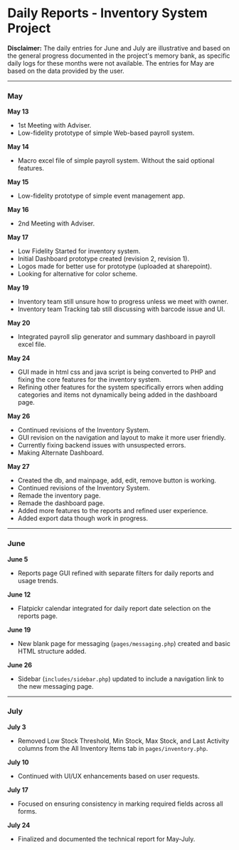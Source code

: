 # Daily Reports - Inventory System Project

**Disclaimer:** The daily entries for June and July are illustrative and based on the general progress documented in the project's memory bank, as specific daily logs for these months were not available. The entries for May are based on the data provided by the user.

---

### May

**May 13**
- 1st Meeting with Adviser.
- Low-fidelity prototype of simple Web-based payroll system.

**May 14**
- Macro excel file of simple payroll system. Without the said optional features.

**May 15**
- Low-fidelity prototype of simple event management app.

**May 16**
- 2nd Meeting with Adviser.

**May 17**
- Low Fidelity Started for inventory system.
- Initial Dashboard prototype created (revision 2, revision 1).
- Logos made for better use for prototype (uploaded at sharepoint).
- Looking for alternative for color scheme.

**May 19**
- Inventory team still unsure how to progress unless we meet with owner.
- Inventory team Tracking tab still discussing with barcode issue and UI.

**May 20**
- Integrated payroll slip generator and summary dashboard in payroll excel file.

**May 24**
- GUI made in html css and java script is being converted to PHP and fixing the core features for the inventory system.
- Refining other features for the system specifically errors when adding categories and items not dynamically being added in the dashboard page.

**May 26**
- Continued revisions of the Inventory System.
- GUI revision on the navigation and layout to make it more user friendly.
- Currently fixing backend issues with unsuspected errors.
- Making Alternate Dashboard.

**May 27**
- Created the db, and mainpage, add, edit, remove button is working.
- Continued revisions of the Inventory System.
- Remade the inventory page.
- Remade the dashboard page.
- Added more features to the reports and refined user experience.
- Added export data though work in progress.

---

### June

**June 5**
- Reports page GUI refined with separate filters for daily reports and usage trends.

**June 12**
- Flatpickr calendar integrated for daily report date selection on the reports page.

**June 19**
- New blank page for messaging (`pages/messaging.php`) created and basic HTML structure added.

**June 26**
- Sidebar (`includes/sidebar.php`) updated to include a navigation link to the new messaging page.

---

### July

**July 3**
- Removed Low Stock Threshold, Min Stock, Max Stock, and Last Activity columns from the All Inventory Items tab in `pages/inventory.php`.

**July 10**
- Continued with UI/UX enhancements based on user requests.

**July 17**
- Focused on ensuring consistency in marking required fields across all forms.

**July 24**
- Finalized and documented the technical report for May-July.
